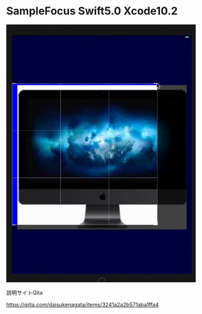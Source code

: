 # SampleFocus Swift5.0 Xcode10.2

![](https://github.com/daisukenagata/SampleFocus/blob/master/Focus.gif?raw=true)

説明サイトQita

https://qiita.com/daisukenagata/items/3241a2a2b571aba1ffa4
